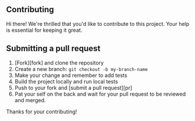 ## Contributing

Hi there! We're thrilled that you'd like to contribute to this project. Your help is essential for keeping it great.

## Submitting a pull request

1. [Fork][fork] and clone the repository
2. Create a new branch: `git checkout -b my-branch-name`
3. Make your change and remember to add tests
4. Build the project locally and run local tests
5. Push to your fork and [submit a pull request][pr]
6. Pat your self on the back and wait for your pull request to be reviewed and merged.

Thanks for your contributing!
